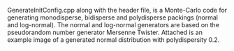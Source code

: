 GenerateInitConfig.cpp along with the header file, is a Monte-Carlo code for generating monodisperse,
bidisperse and polydisperse packings (normal and log-normal). 
The normal and log-normal generators are based on the pseudorandom number generator Mersenne Twister. 
Attached is an example image of a generated normal distribution with polydispersity 0.2.

